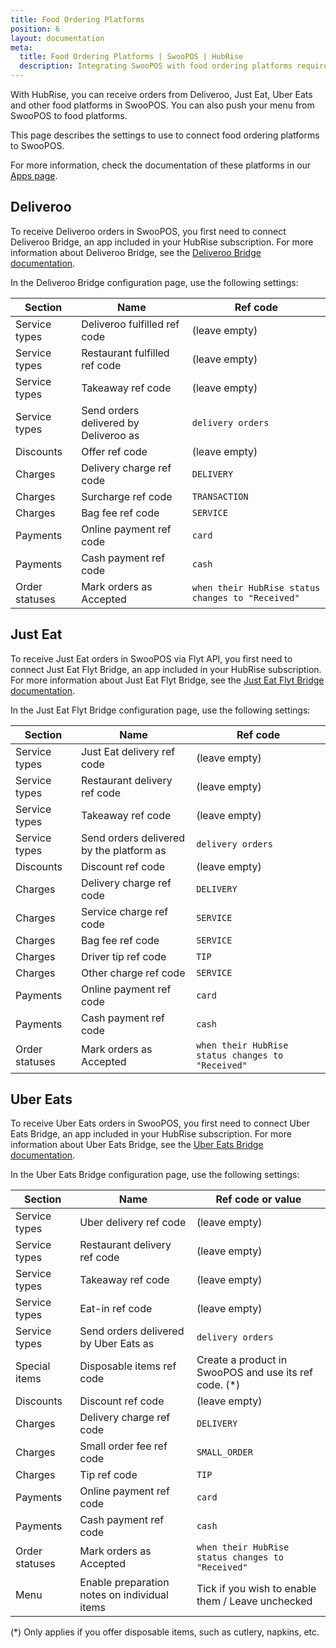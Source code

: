 ```yaml
---
title: Food Ordering Platforms
position: 6
layout: documentation
meta:
  title: Food Ordering Platforms | SwooPOS | HubRise
  description: Integrating SwooPOS with food ordering platforms requires you to specify particular ref codes in the configuration page of the delivery platform bridge.
---
```


With HubRise, you can receive orders from Deliveroo, Just Eat, Uber Eats and other food platforms in SwooPOS. You can also push your menu from SwooPOS to food platforms.

This page describes the settings to use to connect food ordering platforms to SwooPOS.

For more information, check the documentation of these platforms in our [Apps page](/apps/food-ordering-platforms).

## Deliveroo

To receive Deliveroo orders in SwooPOS, you first need to connect Deliveroo Bridge, an app included in your HubRise subscription. For more information about Deliveroo Bridge, see the [Deliveroo Bridge documentation](/apps/deliveroo).

In the Deliveroo Bridge configuration page, use the following settings:

| Section        | Name                                  | Ref code                                          |
| -------------- | ------------------------------------- |---------------------------------------------------|
| Service types  | Deliveroo fulfilled ref code          | (leave empty)                                     |
| Service types  | Restaurant fulfilled ref code         | (leave empty)                                     |
| Service types  | Takeaway ref code                     | (leave empty)                                     |
| Service types  | Send orders delivered by Deliveroo as | `delivery orders`                                 |
| Discounts      | Offer ref code                        | (leave empty)                                     |
| Charges        | Delivery charge ref code              | `DELIVERY`                                        |
| Charges        | Surcharge ref code                    | `TRANSACTION`                                     |
| Charges        | Bag fee ref code                      | `SERVICE`                                         |
| Payments       | Online payment ref code               | `card`                                            |
| Payments       | Cash payment ref code                 | `cash`                                            |
| Order statuses | Mark orders as Accepted               | `when their HubRise status changes to "Received"` |

## Just Eat

To receive Just Eat orders in SwooPOS via Flyt API, you first need to connect Just Eat Flyt Bridge, an app included in your HubRise subscription. For more information about Just Eat Flyt Bridge, see the [Just Eat Flyt Bridge documentation](/apps/just-eat-flyt).

In the Just Eat Flyt Bridge configuration page, use the following settings:

| Section        | Name                                     | Ref code                                          |
| -------------- | ---------------------------------------- |---------------------------------------------------|
| Service types  | Just Eat delivery ref code               | (leave empty)                                     |
| Service types  | Restaurant delivery ref code             | (leave empty)                                     |
| Service types  | Takeaway ref code                        | (leave empty)                                     |
| Service types  | Send orders delivered by the platform as | `delivery orders`                                 |
| Discounts      | Discount ref code                        | (leave empty)                                     |
| Charges        | Delivery charge ref code                 | `DELIVERY`                                        |
| Charges        | Service charge ref code                  | `SERVICE`                                         |
| Charges        | Bag fee ref code                         | `SERVICE`                                         |
| Charges        | Driver tip ref code                      | `TIP`                                             |
| Charges        | Other charge ref code                    | `SERVICE`                                         |
| Payments       | Online payment ref code                  | `card`                                            |
| Payments       | Cash payment ref code                    | `cash`                                            |
| Order statuses | Mark orders as Accepted                  | `when their HubRise status changes to "Received"` |

## Uber Eats

To receive Uber Eats orders in SwooPOS, you first need to connect Uber Eats Bridge, an app included in your HubRise subscription. For more information about Uber Eats Bridge, see the [Uber Eats Bridge documentation](/apps/uber-eats).

In the Uber Eats Bridge configuration page, use the following settings:

| Section        | Name                                         | Ref code or value                                      |
| -------------- | -------------------------------------------- |--------------------------------------------------------|
| Service types  | Uber delivery ref code                       | (leave empty)                                          |
| Service types  | Restaurant delivery ref code                 | (leave empty)                                          |
| Service types  | Takeaway ref code                            | (leave empty)                                          |
| Service types  | Eat-in ref code                              | (leave empty)                                          |
| Service types  | Send orders delivered by Uber Eats as        | `delivery orders`                                      |
| Special items  | Disposable items ref code                    | Create a product in SwooPOS and use its ref code. (\*) |
| Discounts      | Discount ref code                            | (leave empty)                                          |
| Charges        | Delivery charge ref code                     | `DELIVERY`                                             |
| Charges        | Small order fee ref code                     | `SMALL_ORDER`                                          |
| Charges        | Tip ref code                                 | `TIP`                                                  |
| Payments       | Online payment ref code                      | `card`                                                 |
| Payments       | Cash payment ref code                        | `cash`                                                 |
| Order statuses | Mark orders as Accepted                      | `when their HubRise status changes to "Received"`      |
| Menu           | Enable preparation notes on individual items | Tick if you wish to enable them / Leave unchecked      |

(\*) Only applies if you offer disposable items, such as cutlery, napkins, etc.
